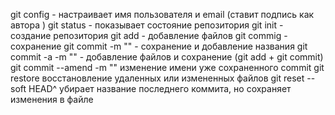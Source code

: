 git config - настраивает имя пользователя и email (ставит подпись как автора )
git status - показывает состояние репозитория 
git init - создание репозитория
git add - добавление файлов 
git commig - сохранение
git commit -m "" - сохранение и добавление названия
git commit -a -m "" - добавление файлов и сохранение (git add + git commit)
git commit --amend -m "" изменение имени уже сохраненного commit
git restore восстановление удаленных или измененных файлов
git reset --soft HEAD^ убирает название последнего коммита, но сохраняет изменения в файле